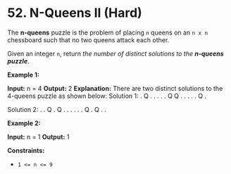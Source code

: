 # 52. N-Queens II (Hard)

The **n-queens** puzzle is the problem of placing `n` queens on an `n x n` chessboard such that no two queens attack each other.

Given an integer `n`, return *the number of distinct solutions to the **n-queens puzzle***.

**Example 1:**

**Input:** n = 4
**Output:** 2
**Explanation:** There are two distinct solutions to the 4-queens puzzle as shown below:
Solution 1:
. Q . .
. . . Q
Q . . .
. . Q .

Solution 2:
. . Q .
Q . . .
. . . Q
. Q . .


**Example 2:**

**Input:** n = 1
**Output:** 1

**Constraints:**

*   `1 <= n <= 9` 